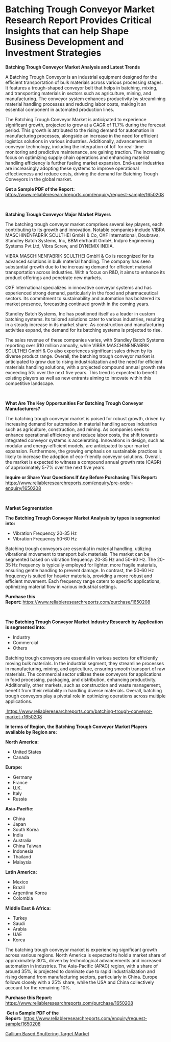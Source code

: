 <p><h1>Batching Trough Conveyor Market Research Report Provides Critical Insights that can help Shape Business Development and Investment Strategies</h1></p><p><strong>Batching Trough Conveyor Market Analysis and Latest Trends</strong></p>
<p><p>A Batching Trough Conveyor is an industrial equipment designed for the efficient transportation of bulk materials across various processing stages. It features a trough-shaped conveyor belt that helps in batching, mixing, and transporting materials in sectors such as agriculture, mining, and manufacturing. The conveyor system enhances productivity by streamlining material handling processes and reducing labor costs, making it an essential component in automated production lines.</p><p>The Batching Trough Conveyor Market is anticipated to experience significant growth, projected to grow at a CAGR of 11.7% during the forecast period. This growth is attributed to the rising demand for automation in manufacturing processes, alongside an increase in the need for efficient logistics solutions in various industries. Additionally, advancements in conveyor technology, including the integration of IoT for real-time monitoring and predictive maintenance, are gaining traction. The increasing focus on optimizing supply chain operations and enhancing material handling efficiency is further fueling market expansion. End-user industries are increasingly adopting these systems to improve operational effectiveness and reduce costs, driving the demand for Batching Trough Conveyors in the global market.</p></p>
<p><strong>Get a Sample PDF of the Report:&nbsp;</strong> <a href="https://www.reliableresearchreports.com/enquiry/request-sample/1650208?utm_campaign=2930&utm_medium=2&utm_source=Github&utm_content=ia&utm_term=23032025&utm_id=batching-trough-conveyor">https://www.reliableresearchreports.com/enquiry/request-sample/1650208</a></p>
<p>&nbsp;</p>
<p><strong>Batching Trough Conveyor Major Market Players</strong></p>
<p><p>The batching trough conveyor market comprises several key players, each contributing to its growth and innovation. Notable companies include VIBRA MASCHINENFABRIK SCULTHEI GmbH & Co, OXF International, Doubrava, Standley Batch Systems, Inc, BBM ehrhardt GmbH, Indpro Engineering Systems Pvt Ltd, Vibra Screw, and DYNEMIX INDIA. </p><p>VIBRA MASCHINENFABRIK SCULTHEI GmbH & Co is recognized for its advanced solutions in bulk material handling. The company has seen substantial growth due to the increasing demand for efficient material transportation across industries. With a focus on R&D, it aims to enhance its product offerings and penetrate new markets.</p><p>OXF International specializes in innovative conveyor systems and has experienced strong demand, particularly in the food and pharmaceutical sectors. Its commitment to sustainability and automation has bolstered its market presence, forecasting continued growth in the coming years.</p><p>Standley Batch Systems, Inc has positioned itself as a leader in custom batching systems. Its tailored solutions cater to various industries, resulting in a steady increase in its market share. As construction and manufacturing activities expand, the demand for its batching systems is projected to rise.</p><p>The sales revenue of these companies varies, with Standley Batch Systems reporting over $10 million annually, while VIBRA MASCHINENFABRIK SCULTHEI GmbH & Co also experiences significant sales driven by its diverse product range. Overall, the batching trough conveyor market is anticipated to grow due to rising industrialization and the need for efficient materials handling solutions, with a projected compound annual growth rate exceeding 5% over the next five years. This trend is expected to benefit existing players as well as new entrants aiming to innovate within this competitive landscape.</p></p>
<p>&nbsp;</p>
<p><strong>What Are The Key Opportunities For Batching Trough Conveyor Manufacturers?</strong></p>
<p><p>The batching trough conveyor market is poised for robust growth, driven by increasing demand for automation in material handling across industries such as agriculture, construction, and mining. As companies seek to enhance operational efficiency and reduce labor costs, the shift towards integrated conveyor systems is accelerating. Innovations in design, such as modular and energy-efficient models, are anticipated to spur market expansion. Furthermore, the growing emphasis on sustainable practices is likely to increase the adoption of eco-friendly conveyor solutions. Overall, the market is expected to witness a compound annual growth rate (CAGR) of approximately 5-7% over the next five years.</p></p>
<p><strong>Inquire or Share Your Questions If Any Before Purchasing This Report:</strong> <a href="https://www.reliableresearchreports.com/enquiry/pre-order-enquiry/1650208?utm_campaign=2930&utm_medium=2&utm_source=Github&utm_content=ia&utm_term=23032025&utm_id=batching-trough-conveyor">https://www.reliableresearchreports.com/enquiry/pre-order-enquiry/1650208</a></p>
<p>&nbsp;</p>
<p><strong>Market Segmentation</strong></p>
<p><strong>The Batching Trough Conveyor Market Analysis by types is segmented into:</strong></p>
<p><ul><li>Vibration Frequency 20-35 Hz</li><li>Vibration Frequency 50-60 Hz</li></ul></p>
<p><p>Batching trough conveyors are essential in material handling, utilizing vibrational movement to transport bulk materials. The market can be segmented based on vibration frequency: 20-35 Hz and 50-60 Hz. The 20-35 Hz frequency is typically employed for lighter, more fragile materials, ensuring gentle handling to prevent damage. In contrast, the 50-60 Hz frequency is suited for heavier materials, providing a more robust and efficient movement. Each frequency range caters to specific applications, optimizing material flow in various industrial settings.</p></p>
<p><strong>Purchase this Report:&nbsp;</strong><a href="https://www.reliableresearchreports.com/purchase/1650208?utm_campaign=2930&utm_medium=2&utm_source=Github&utm_content=ia&utm_term=23032025&utm_id=batching-trough-conveyor">https://www.reliableresearchreports.com/purchase/1650208</a></p>
<p>&nbsp;</p>
<p><strong>The Batching Trough Conveyor Market Industry Research by Application is segmented into:</strong></p>
<p><ul><li>Industry</li><li>Commercial</li><li>Others</li></ul></p>
<p><p>Batching trough conveyors are essential in various sectors for efficiently moving bulk materials. In the industrial segment, they streamline processes in manufacturing, mining, and agriculture, ensuring smooth transport of raw materials. The commercial sector utilizes these conveyors for applications in food processing, packaging, and distribution, enhancing productivity. Additionally, other markets, such as construction and waste management, benefit from their reliability in handling diverse materials. Overall, batching trough conveyors play a pivotal role in optimizing operations across multiple applications.</p></p>
<p><a href="https://www.reliableresearchreports.com/batching-trough-conveyor-market-r1650208?utm_campaign=2930&utm_medium=2&utm_source=Github&utm_content=ia&utm_term=23032025&utm_id=batching-trough-conveyor">&nbsp;https://www.reliableresearchreports.com/batching-trough-conveyor-market-r1650208</a></p>
<p><strong>In terms of Region, the Batching Trough Conveyor Market Players available by Region are:</strong></p>
<p>
    <p> <strong> North America: </strong>
        <ul>
            <li>United States</li>
            <li>Canada</li>
        </ul>
        </p> 
    <p> <strong> Europe: </strong>
        <ul>
            <li>Germany</li>
            <li>France</li>
            <li>U.K.</li>
            <li>Italy</li>
            <li>Russia</li>
        </ul>
        </p> 
    <p> <strong> Asia-Pacific: </strong>
        <ul>
            <li>China</li>
            <li>Japan</li>
            <li>South Korea</li>
            <li>India</li>
            <li>Australia</li>
            <li>China Taiwan</li>
            <li>Indonesia</li>
            <li>Thailand</li>
            <li>Malaysia</li>
        </ul>
        </p> 
    <p> <strong> Latin America: </strong>
        <ul>
            <li>Mexico</li>
            <li>Brazil</li>
            <li>Argentina Korea</li>
            <li>Colombia</li>
        </ul>
        </p> 
    <p> <strong> Middle East & Africa: </strong>
        <ul>
            <li>Turkey</li>
            <li>Saudi</li>
            <li>Arabia</li>
            <li>UAE</li>
            <li>Korea</li>
        </ul>
    </p>
    </p>
<p><p>The batching trough conveyor market is experiencing significant growth across various regions. North America is expected to hold a market share of approximately 30%, driven by technological advancements and increased automation in industries. The Asia-Pacific (APAC) region, with a share of around 35%, is projected to dominate due to rapid industrialization and rising demand from manufacturing sectors, particularly in China. Europe follows closely with a 25% share, while the USA and China collectively account for the remaining 10%.</p></p>
<p><strong>Purchase this Report: </strong><a href="https://www.reliableresearchreports.com/purchase/1650208?utm_campaign=2930&utm_medium=2&utm_source=Github&utm_content=ia&utm_term=23032025&utm_id=batching-trough-conveyor">https://www.reliableresearchreports.com/purchase/1650208</a></p>
<p>&nbsp;<strong>Get a Sample PDF of the Report:&nbsp;&nbsp;</strong><a href="https://www.reliableresearchreports.com/enquiry/request-sample/1650208?utm_campaign=2930&utm_medium=2&utm_source=Github&utm_content=ia&utm_term=23032025&utm_id=batching-trough-conveyor">https://www.reliableresearchreports.com/enquiry/request-sample/1650208</a></p>
<p><strong></strong></p>
<p><p><a href="https://github.com/paljuhubeyde/Market-Research-Report-List-1/blob/main/gallium-based-sputtering-target-market.md?utm_campaign=2930&utm_medium=2&utm_source=Github&utm_content=ia&utm_term=23032025&utm_id=batching-trough-conveyor">Gallium Based Sputtering Target Market</a></p></p>